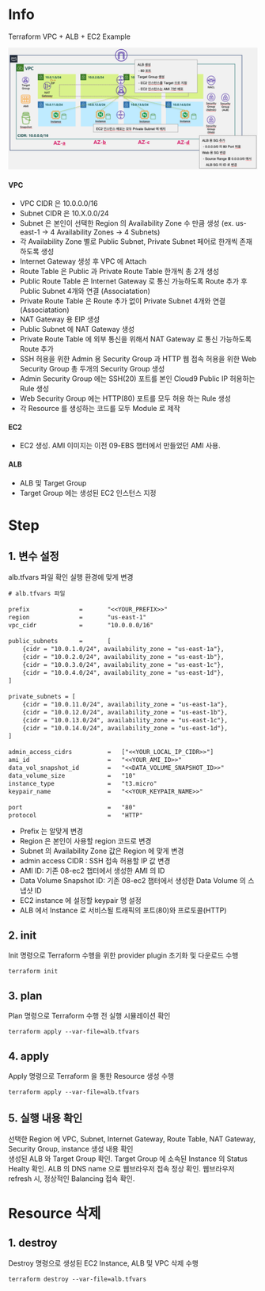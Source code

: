 # Info
Terraform VPC + ALB + EC2 Example

![](./img/12-alb-diagram.png)

#### VPC
* VPC CIDR 은 10.0.0.0/16 
* Subnet CIDR 은 10.X.0.0/24 
* Subnet 은 본인이 선택한 Region 의 Availability Zone 수 만큼 생성 (ex. us-east-1 -> 4 Availability Zones -> 4 Subnets)
* 각 Availability Zone 별로 Public Subnet, Private Subnet 페어로 한개씩 존재하도록 생성
* Internet Gateway 생성 후 VPC 에 Attach
* Route Table 은 Public 과 Private Route Table 한개씩 총 2개 생성
* Public Route Table 은 Internet Gateway 로 통신 가능하도록 Route 추가 후 Public Subnet 4개와 연결 (Associatation)
* Private Route Table 은 Route 추가 없이 Private Subnet 4개와 연결 (Associatation)
* NAT Gateway 용 EIP 생성
* Public Subnet 에 NAT Gateway 생성
* Private Route Table 에 외부 통신을 위해서 NAT Gateway 로 통신 가능하도록 Route 추가
* SSH 허용을 위한 Admin 용 Security Group 과 HTTP 웹 접속 허용을 위한 Web Security Group 총 두개의 Security Group 생성
* Admin Security Group 에는 SSH(20) 포트를 본인 Cloud9 Public IP 허용하는 Rule 생성
* Web Security Group 에는 HTTP(80) 포트를 모두 허용 하는 Rule 생성
* 각 Resource 를 생성하는 코드를 모두 Module 로 제작

#### EC2
* EC2 생성. AMI 이미지는 이전 09-EBS 챕터에서 만들었던 AMI 사용.

#### ALB
* ALB 및 Target Group
* Target Group 에는 생성된 EC2 인스턴스 지정


# Step

## 1. 변수 설정
alb.tfvars 파일 확인 
실행 환경에 맞게 변경  

```
# alb.tfvars 파일

prefix              =       "<<YOUR_PREFIX>>"
region              =       "us-east-1"
vpc_cidr            =       "10.0.0.0/16"

public_subnets      =       [
    {cidr = "10.0.1.0/24", availability_zone = "us-east-1a"},
    {cidr = "10.0.2.0/24", availability_zone = "us-east-1b"},
    {cidr = "10.0.3.0/24", availability_zone = "us-east-1c"},
    {cidr = "10.0.4.0/24", availability_zone = "us-east-1d"},
]

private_subnets = [
    {cidr = "10.0.11.0/24", availability_zone = "us-east-1a"},
    {cidr = "10.0.12.0/24", availability_zone = "us-east-1b"},
    {cidr = "10.0.13.0/24", availability_zone = "us-east-1c"},
    {cidr = "10.0.14.0/24", availability_zone = "us-east-1d"},
]

admin_access_cidrs          =   ["<<YOUR_LOCAL_IP_CIDR>>"]
ami_id                      =   "<<YOUR_AMI_ID>>"
data_vol_snapshot_id        =   "<<DATA_VOLUME_SNAPSHOT_ID>>"
data_volume_size            =   "10"
instance_type               =   "t3.micro"
keypair_name                =   "<<YOUR_KEYPAIR_NAME>>"

port                        =   "80"
protocol                    =   "HTTP"

```

* Prefix 는 알맞게 변경
* Region 은 본인이 사용할 region 코드로 변경
* Subnet 의 Availability Zone 값은 Region 에 맞게 변경
* admin access CIDR : SSH 접속 허용할 IP 값 변경 
* AMI ID: 기존 08-ec2 챕터에서 생성한 AMI 의 ID
* Data Volume Snapshot ID: 기존 08-ec2 챕터에서 생성한 Data Volume 의 스냅샷 ID
* EC2 instance 에 설정할 keypair 명 설정
* ALB 에서 Instance 로 서비스될 트래픽의 포트(80)와 프로토콜(HTTP)

## 2. init  
Init 명령으로 Terraform 수행을 위한 provider plugin 초기화 및 다운로드 수행

```
terraform init
```

## 3. plan  
Plan 명령으로 Terraform 수행 전 실행 시뮬레이션 확인
```
terraform apply --var-file=alb.tfvars
```  

## 4. apply  
Apply 명령으로 Terraform 을 통한 Resource 생성 수행
```
terraform apply --var-file=alb.tfvars
```  

## 5. 실행 내용 확인
선택한 Region 에 VPC, Subnet, Internet Gateway, Route Table, NAT Gateway, Security Group, instance 생성 내용 확인  
생성된 ALB 와 Target Group 확인. Target Group 에 소속된 Instance 의 Status Healty 확인.
ALB 의 DNS name 으로 웹브라우저 접속 정상 확인.
웹브라우저 refresh 시, 정상적인 Balancing 접속 확인.


# Resource 삭제

## 1. destroy
Destroy 명령으로 생성된 EC2 Instance, ALB 및 VPC 삭제 수행
```
terraform destroy --var-file=alb.tfvars
```
